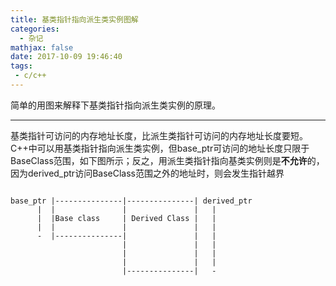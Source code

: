 ```yaml
---
title: 基类指针指向派生类实例图解
categories:
  - 杂记
mathjax: false
date: 2017-10-09 19:46:40
tags:
 - c/c++
---
```


简单的用图来解释下基类指针指向派生类实例的原理。

<!-- more -->

---

基类指针可访问的内存地址长度，比派生类指针可访问的内存地址长度要短。
C++中可以用基类指针指向派生类实例，但base_ptr可访问的地址长度只限于BaseClass范围，如下图所示；反之，用派生类指针指向基类实例则是**不允许**的，因为derived_ptr访问BaseClass范围之外的地址时，则会发生指针越界

```

base_ptr |---------------|---------------| derived_ptr
      |  |               |               |   |
      |  |Base class     | Derived Class |   |
      |  |               |               |   |
      -  |---------------|               |   |
                         |               |   |
                         |               |   |
                         |               |   |
                         |---------------|   -

```
